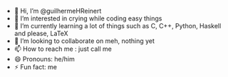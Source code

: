 - 👋 Hi, I’m @guilhermeHReinert
- 👀 I’m interested in crying while coding easy things
- 🌱 I’m currently learning a lot of things such as C, C++, Python, Haskell and please, LaTeX
- 💞️ I’m looking to collaborate on meh, nothing yet
- 📫 How to reach me : just call me
- 😄 Pronouns: he/him
- ⚡ Fun fact: me

<!---
guilhermeHReinert/guilhermeHReinert is a ✨ special ✨ repository because its `README.md` (this file) appears on your GitHub profile.
You can click the Preview link to take a look at your changes.
--->
